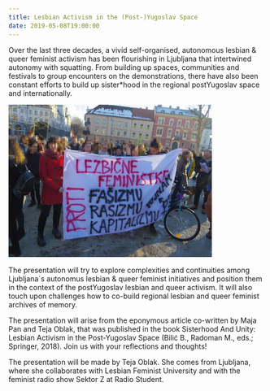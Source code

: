 ```yaml
---
title: Lesbian Activism in the (Post-)Yugoslav Space
date: 2019-05-08T19:00:00
---
```


Over the last three decades, a vivid self-organised, autonomous lesbian & queer
feminist activism has been flourishing in Ljubljana that intertwined autonomy with squatting.
From building up spaces, communities and festivals to group encounters on the demonstrations,
there have also been constant efforts to build up sister\*hood in the regional postYugoslav space and internationally.

![](/images/lesbianfeminists-March82018-Ljubljana.JPG?raw=true)

The presentation will try to explore complexities and continuities among Ljubljana´s autonomus
lesbian & queer feminist initiatives and position them in the context of the postYugoslav lesbian
and queer activism. It will also touch upon challenges how to co-build regional lesbian and queer
feminist archives of memory.

The presentation will arise from the eponymous article co-written by Maja Pan and Teja Oblak,
that was published in the book Sisterhood And Unity: Lesbian Activism in the Post-Yugoslav Space
(Bilić B., Radoman M., eds.; Springer, 2018). Join us with your reflections and thoughts!

The presentation will be made by Teja Oblak. She comes from Ljubljana, where she collaborates
with Lesbian Feminist University and with the feminist radio show Sektor Z at Radio Student.
